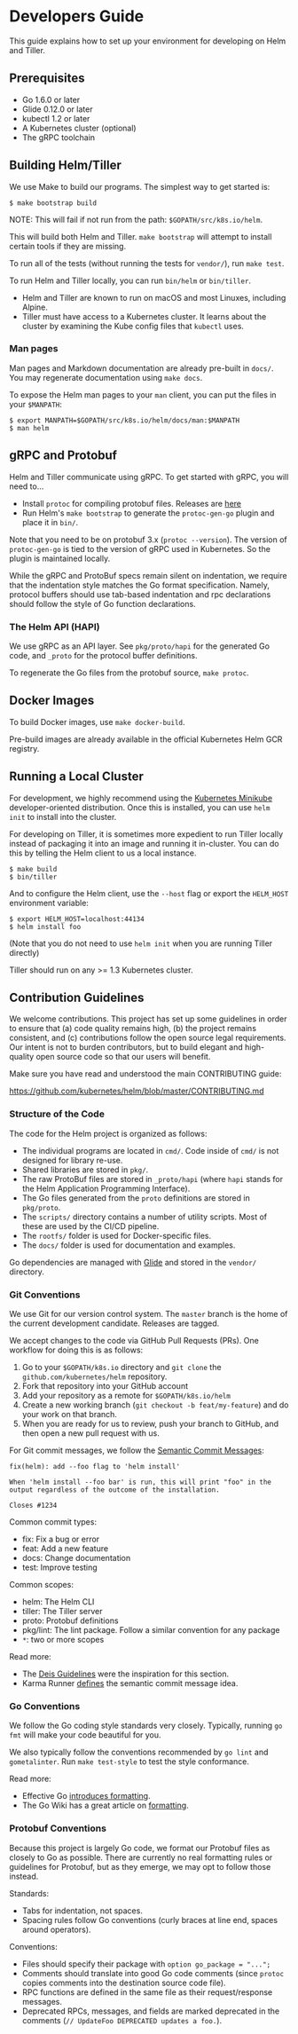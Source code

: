 # Developers Guide

This guide explains how to set up your environment for developing on
Helm and Tiller.

## Prerequisites

- Go 1.6.0 or later
- Glide 0.12.0 or later
- kubectl 1.2 or later
- A Kubernetes cluster (optional)
- The gRPC toolchain

## Building Helm/Tiller

We use Make to build our programs. The simplest way to get started is:

```console
$ make bootstrap build
```

NOTE: This will fail if not run from the path: `$GOPATH/src/k8s.io/helm`.

This will build both Helm and Tiller. `make bootstrap` will attempt to
install certain tools if they are missing.

To run all of the tests (without running the tests for `vendor/`), run
`make test`.

To run Helm and Tiller locally, you can run `bin/helm` or `bin/tiller`.

- Helm and Tiller are known to run on macOS and most Linuxes, including
  Alpine.
- Tiller must have access to a Kubernetes cluster. It learns about the
  cluster by examining the Kube config files that `kubectl` uses.

### Man pages

Man pages and Markdown documentation are already pre-built in `docs/`. You may
regenerate documentation using `make docs`.

To expose the Helm man pages to your `man` client, you can put the files in your
`$MANPATH`:

```
$ export MANPATH=$GOPATH/src/k8s.io/helm/docs/man:$MANPATH
$ man helm
```

## gRPC and Protobuf

Helm and Tiller communicate using gRPC. To get started with gRPC, you will need to...

- Install `protoc` for compiling protobuf files. Releases are
  [here](https://github.com/google/protobuf/releases)
- Run Helm's `make bootstrap` to generate the `protoc-gen-go` plugin and
  place it in `bin/`.

Note that you need to be on protobuf 3.x (`protoc --version`). The
version of `protoc-gen-go` is tied to the version of gRPC used in
Kubernetes. So the plugin is maintained locally.

While the gRPC and ProtoBuf specs remain silent on indentation, we
require that the indentation style matches the Go format specification.
Namely, protocol buffers should use tab-based indentation and rpc
declarations should follow the style of Go function declarations.

### The Helm API (HAPI)

We use gRPC as an API layer. See `pkg/proto/hapi` for the generated Go code,
and `_proto` for the protocol buffer definitions.

To regenerate the Go files from the protobuf source, `make protoc`.

## Docker Images

To build Docker images, use `make docker-build`.

Pre-build images are already available in the official Kubernetes Helm
GCR registry.

## Running a Local Cluster

For development, we highly recommend using the
[Kubernetes Minikube](https://github.com/kubernetes/minikube)
developer-oriented distribution. Once this is installed, you can use
`helm init` to install into the cluster.

For developing on Tiller, it is sometimes more expedient to run Tiller locally
instead of packaging it into an image and running it in-cluster. You can do
this by telling the Helm client to us a local instance.

```console
$ make build
$ bin/tiller
```

And to configure the Helm client, use the `--host` flag or export the `HELM_HOST`
environment variable:

```console
$ export HELM_HOST=localhost:44134
$ helm install foo
```

(Note that you do not need to use `helm init` when you are running Tiller directly)

Tiller should run on any >= 1.3 Kubernetes cluster.

## Contribution Guidelines

We welcome contributions. This project has set up some guidelines in
order to ensure that (a) code quality remains high, (b) the project
remains consistent, and (c) contributions follow the open source legal
requirements. Our intent is not to burden contributors, but to build
elegant and high-quality open source code so that our users will benefit.

Make sure you have read and understood the main CONTRIBUTING guide:

https://github.com/kubernetes/helm/blob/master/CONTRIBUTING.md

### Structure of the Code

The code for the Helm project is organized as follows:

- The individual programs are located in `cmd/`. Code inside of `cmd/`
  is not designed for library re-use.
- Shared libraries are stored in `pkg/`.
- The raw ProtoBuf files are stored in `_proto/hapi` (where `hapi` stands for 
  the Helm Application Programming Interface).
- The Go files generated from the `proto` definitions are stored in `pkg/proto`.
- The `scripts/` directory contains a number of utility scripts. Most of these
  are used by the CI/CD pipeline.
- The `rootfs/` folder is used for Docker-specific files.
- The `docs/` folder is used for documentation and examples.

Go dependencies are managed with
[Glide](https://github.com/Masterminds/glide) and stored in the
`vendor/` directory.

### Git Conventions

We use Git for our version control system. The `master` branch is the
home of the current development candidate. Releases are tagged.

We accept changes to the code via GitHub Pull Requests (PRs). One
workflow for doing this is as follows:

1. Go to your `$GOPATH/k8s.io` directory and `git clone` the
   `github.com/kubernetes/helm` repository.
2. Fork that repository into your GitHub account
3. Add your repository as a remote for `$GOPATH/k8s.io/helm`
4. Create a new working branch (`git checkout -b feat/my-feature`) and
   do your work on that branch.
5. When you are ready for us to review, push your branch to GitHub, and
   then open a new pull request with us.

For Git commit messages, we follow the [Semantic Commit Messages](http://karma-runner.github.io/0.13/dev/git-commit-msg.html):

```
fix(helm): add --foo flag to 'helm install'

When 'helm install --foo bar' is run, this will print "foo" in the
output regardless of the outcome of the installation.

Closes #1234
```

Common commit types:

- fix: Fix a bug or error
- feat: Add a new feature
- docs: Change documentation
- test: Improve testing

Common scopes:

- helm: The Helm CLI
- tiller: The Tiller server
- proto: Protobuf definitions
- pkg/lint: The lint package. Follow a similar convention for any
  package
- `*`: two or more scopes

Read more:
- The [Deis Guidelines](https://github.com/deis/workflow/blob/master/src/contributing/submitting-a-pull-request.md)
  were the inspiration for this section.
- Karma Runner [defines](http://karma-runner.github.io/0.13/dev/git-commit-msg.html) the semantic commit message idea.

### Go Conventions

We follow the Go coding style standards very closely. Typically, running
`go fmt` will make your code beautiful for you.

We also typically follow the conventions recommended by `go lint` and
`gometalinter`. Run `make test-style` to test the style conformance.

Read more:

- Effective Go [introduces formatting](https://golang.org/doc/effective_go.html#formatting).
- The Go Wiki has a great article on [formatting](https://github.com/golang/go/wiki/CodeReviewComments).

### Protobuf Conventions

Because this project is largely Go code, we format our Protobuf files as
closely to Go as possible. There are currently no real formatting rules
or guidelines for Protobuf, but as they emerge, we may opt to follow
those instead.

Standards:
- Tabs for indentation, not spaces.
- Spacing rules follow Go conventions (curly braces at line end, spaces
  around operators).

Conventions:
- Files should specify their package with `option go_package = "...";`
- Comments should translate into good Go code comments (since `protoc`
  copies comments into the destination source code file).
- RPC functions are defined in the same file as their request/response
  messages.
- Deprecated RPCs, messages, and fields are marked deprecated in the comments (`// UpdateFoo
  DEPRECATED updates a foo.`).
